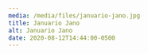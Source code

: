 ```yaml
---
media: /media/files/januario-jano.jpg
title: Januario Jano
alt: Januario Jano
date: 2020-08-12T14:44:00-0500
---
```

